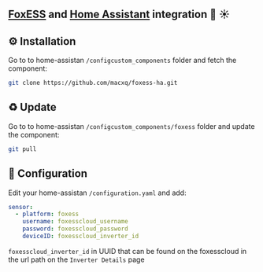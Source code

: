 ## [FoxESS](https://www.fox-ess.com/) and [Home Assistant](https://www.home-assistant.io/) integration  🏡 ☀️

## ⚙️ Installation

Go to to home-assistan `/configcustom_components` folder and fetch the component:

```bash
git clone https://github.com/macxq/foxess-ha.git
```


## ♻️ Update

Go to to home-assistan `/configcustom_components/foxess` folder and update the component:

```bash
git pull
```
## 💾 Configuration

Edit your home-assistan `/configuration.yaml`  and add:

```yaml
sensor:
  - platform: foxess
    username: foxesscloud_username
    password: foxesscloud_password
    deviceID: foxesscloud_inverter_id
```

`foxesscloud_inverter_id` in UUID that can be found on the foxesscloud in the url path on the `Inverter Details` page 

